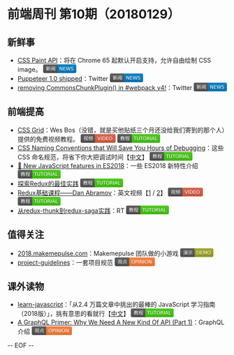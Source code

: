 # 前端周刊 第10期（20180129）

## 新鲜事
- [CSS Paint API](https://developers.google.com/web/updates/2018/01/paintapi?utm_source=mife&utm_medium=article&utm_campaign=mifeweekly&utm_term=news)：将在 Chrome 65 起默认开启支持，允许自由绘制 CSS image。 <img valign="text-bottom" width="auto" height="20" src="./assets/news.svg" />
- [Puppeteer 1.0 shipped](https://twitter.com/ebidel/status/953306347067473922?utm_source=mife&utm_medium=article&utm_campaign=mifeweekly&utm_term=news)：Twitter <img valign="text-bottom" width="auto" height="20" src="./assets/news.svg" />
- [removing CommonsChunkPlugin() in #webpack v4!](https://twitter.com/TheLarkInn/status/954838868569702400?utm_source=mife&utm_medium=article&utm_campaign=mifeweekly&utm_term=news)：Twitter <img valign="text-bottom" width="auto" height="20" src="./assets/news.svg" />

## 前端提高
- [CSS Grid](https://cssgrid.io/?utm_source=mife&utm_medium=article&utm_campaign=mifeweekly&utm_term=video)：Wes Bos（没错，就是买他贴纸三个月还没给我们寄到的那个人）提供的免费视频教程。 <img valign="text-bottom" width="auto" height="20" src="./assets/video.svg" /> <img valign="text-bottom" width="auto" height="20" src="./assets/tutorial.svg" />
- [CSS Naming Conventions that Will Save You Hours of Debugging](https://medium.freecodecamp.org/css-naming-conventions-that-will-save-you-hours-of-debugging-35cea737d849?utm_source=mife&utm_medium=article&utm_campaign=mifeweekly&utm_term=tutorial)：这些 CSS 命名规范，将省下你大把调试时间【[中文](http://mp.weixin.qq.com/s/iaUjkC447QhQk5KrMOk88w?utm_source=mife&utm_medium=article&utm_campaign=mifeweekly&utm_term=tutorial)】 <img valign="text-bottom" width="auto" height="20" src="./assets/tutorial.svg" />
- [🎉 New JavaScript features in ES2018](https://twitter.com/mathias/status/956970099063189505?utm_source=mife&utm_medium=article&utm_campaign=mifeweekly&utm_term=tutorial)：一些 ES2018 新特性介绍 <img valign="text-bottom" width="auto" height="20" src="./assets/tutorial.svg" />
- [探索Redux的最佳实践](http://www.10tiao.com/html/184/201704/2247485137/1.html) <img valign="text-bottom" width="auto" height="20" src="./assets/tutorial.svg" />
- [Redux基础课程——Dan Abramov](https://egghead.io/courses/getting-started-with-redux?utm_source=mife&utm_medium=article&utm_campaign=mifeweekly&utm_term=tutorial)：英文视频【[1](https://egghead.io/courses/getting-started-with-redux?utm_source=mife&utm_medium=article&utm_campaign=mifeweekly&utm_term=tutorial) / [2](https://egghead.io/courses/building-react-applications-with-idiomatic-redux?utm_source=mife&utm_medium=article&utm_campaign=mifeweekly&utm_term=tutorial)】 <img valign="text-bottom" width="auto" height="20" src="./assets/video.svg" /> <img valign="text-bottom" width="auto" height="20" src="./assets/tutorial.svg" />
- [从redux-thunk到redux-saga实践](https://github.com/Pines-Cheng/blog/issues/9?utm_source=mife&utm_medium=article&utm_campaign=mifeweekly&utm_term=tutorial)：RT <img valign="text-bottom" width="auto" height="20" src="./assets/tutorial.svg" />


## 值得关注
- [2018.makemepulse.com](http://2018.makemepulse.com/)：Makemepulse 团队做的小游戏 <img valign="text-bottom" width="auto" height="20" src="./assets/demo.svg" />
- [project-guidelines](https://github.com/wearehive/project-guidelines?utm_source=mife&utm_medium=article&utm_campaign=mifeweekly&utm_term=video)：一套项目规范 <img valign="text-bottom" width="auto" height="20" src="./assets/opinion.svg" />

## 课外读物
- [learn-javascript](https://github.com/Mybridge/learn-javascript?utm_source=mife&utm_medium=article&utm_campaign=mifeweekly&utm_term=tutorial)：「从2.4 万篇文章中挑出的最棒的 JavaScript 学习指南（2018版）」，挑有意思的看就行【[中文](https://github.com/Mybridge/learn-javascript/blob/master/CN.md?utm_source=mife&utm_medium=article&utm_campaign=mifeweekly&utm_term=tutorial)】 <img valign="text-bottom" width="auto" height="20" src="./assets/tutorial.svg" />
- [A GraphQL Primer: Why We Need A New Kind Of API (Part 1)](https://www.smashingmagazine.com/2018/01/graphql-primer-new-api-part-1/?utm_source=mife&utm_medium=article&utm_campaign=mifeweekly&utm_term=tutorial)：GraphQL 介绍 <img valign="text-bottom" width="auto" height="20" src="./assets/opinion.svg" />

-- EOF --